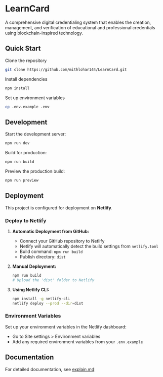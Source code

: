 # LearnCard

A comprehensive digital credentialing system that enables the creation, management, and verification of educational and professional credentials using blockchain-inspired technology.

## Quick Start

Clone the repository
```bash
git clone https://github.com/mithlohar144/LearnCard.git
```

Install dependencies
```bash
npm install
```

Set up environment variables
```bash
cp .env.example .env
```

## Development

Start the development server:
```bash
npm run dev
```

Build for production:
```bash
npm run build
```

Preview the production build:
```bash
npm run preview
```

## Deployment

This project is configured for deployment on **Netlify**.

### Deploy to Netlify

1. **Automatic Deployment from GitHub:**
   - Connect your GitHub repository to Netlify
   - Netlify will automatically detect the build settings from `netlify.toml`
   - Build command: `npm run build`
   - Publish directory: `dist`

2. **Manual Deployment:**
   ```bash
   npm run build
   # Upload the 'dist' folder to Netlify
   ```

3. **Using Netlify CLI:**
   ```bash
   npm install -g netlify-cli
   netlify deploy --prod --dir=dist
   ```

### Environment Variables

Set up your environment variables in the Netlify dashboard:
- Go to Site settings > Environment variables
- Add any required environment variables from your `.env.example`

## Documentation

For detailed documentation, see [explain.md](explain.md)
